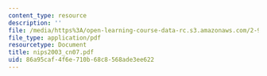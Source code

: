 ```yaml
---
content_type: resource
description: ''
file: /media/https%3A/open-learning-course-data-rc.s3.amazonaws.com/2-997-decision-making-in-large-scale-systems-spring-2004/86a95caf4f6e710b68c8568ade3ee622_nips2003_cn07.pdf
file_type: application/pdf
resourcetype: Document
title: nips2003_cn07.pdf
uid: 86a95caf-4f6e-710b-68c8-568ade3ee622
---
```

